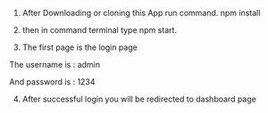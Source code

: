 1) After Downloading or cloning this App run command.
npm install

2) then in command terminal type 
npm start.

3) The first page is the login page

The username is : admin

And password is : 1234

4) After successful login you will be redirected to dashboard page
